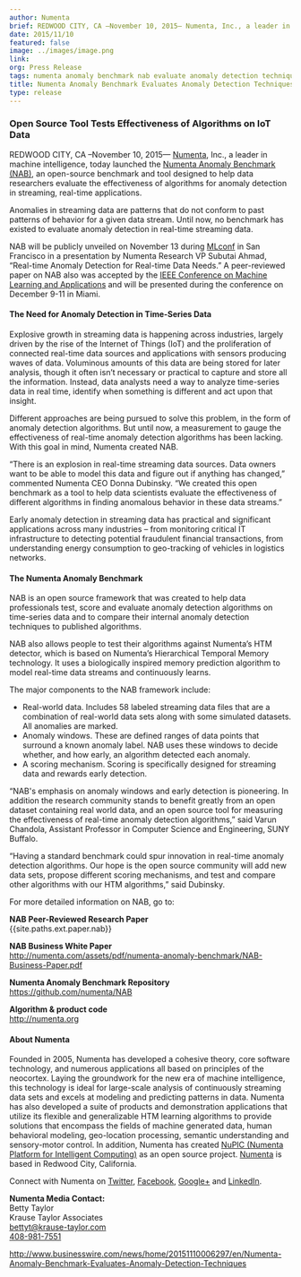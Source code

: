 ```yaml
---
author: Numenta
brief: REDWOOD CITY, CA –November 10, 2015— Numenta, Inc., a leader in machine intelligence, today launched the Numenta Anomaly Benchmark (NAB), an open-source benchmark and tool designed to help data
date: 2015/11/10
featured: false
image: ../images/image.png
link:
org: Press Release
tags: numenta anomaly benchmark nab evaluate anomaly detection techniques on real-time streaming data
title: Numenta Anomaly Benchmark Evaluates Anomaly Detection Techniques for Real-time, Streaming Data
type: release
---
```


### Open Source Tool Tests Effectiveness of Algorithms on IoT Data

REDWOOD CITY, CA –November 10, 2015— [Numenta](/), Inc., a leader in machine
intelligence, today launched the
[Numenta Anomaly Benchmark (NAB)](/numenta-anomaly-benchmark/), an
open-source benchmark and tool designed to help data researchers evaluate the
effectiveness of algorithms for anomaly detection in streaming,
real-time applications.

Anomalies in streaming data are patterns that do not conform to past patterns of
behavior for a given data stream. Until now, no benchmark has existed to
evaluate anomaly detection in real-time streaming data.

NAB will be publicly unveiled on November 13 during
[MLconf](http://mlconf.com/events/san-francisco-ca/) in San Francisco in a
presentation by Numenta Research VP Subutai Ahmad, “Real-time Anomaly Detection
for Real-time Data Needs.” A peer-reviewed paper on NAB also was accepted by the
[IEEE Conference on Machine Learning and Applications](http://www.icmla-conference.org/icmla15/)
and will be presented during the conference on December 9-11 in Miami.

#### The Need for Anomaly Detection in Time-Series Data

Explosive growth in streaming data is happening across industries, largely
driven by the rise of the Internet of Things (IoT) and the proliferation of
connected real-time data sources and applications with sensors producing waves
of data. Voluminous amounts of this data are being stored for later analysis,
though it often isn’t necessary or practical to capture and store all the
information. Instead, data analysts need a way to analyze time-series data in
real time, identify when something is different and act upon that insight.   

Different approaches are being pursued to solve this problem, in the form of
anomaly detection algorithms. But until now, a measurement to gauge the
effectiveness of real-time anomaly detection algorithms has been lacking. With
this goal in mind, Numenta created NAB.

“There is an explosion in real-time streaming data sources.  Data owners want to
be able to model this data and figure out if anything has changed,” commented
Numenta CEO Donna Dubinsky.  “We created this open benchmark as a tool to help
data scientists evaluate the effectiveness of different algorithms in finding
anomalous behavior in these data streams.”

Early anomaly detection in streaming data has practical and significant
applications across many industries – from monitoring critical IT infrastructure
to detecting potential fraudulent financial transactions, from understanding
energy consumption to geo-tracking of vehicles in logistics networks.

#### The Numenta Anomaly Benchmark

NAB is an open source framework that was created to help data professionals
test, score and evaluate anomaly detection algorithms on time-series data and to
compare their internal anomaly detection techniques to published algorithms.

NAB also allows people to test their algorithms against Numenta’s HTM detector,
which is based on Numenta’s Hierarchical Temporal Memory technology. It uses a
biologically inspired memory prediction algorithm to model real-time data
streams and continuously learns.

The major components to the NAB framework include:

* Real-world data. Includes 58 labeled streaming data files that are a
  combination of real-world data sets along with some simulated datasets. All
  anomalies are marked.
* Anomaly windows. These are defined ranges of data points that surround a known
  anomaly label. NAB uses these windows to decide whether, and how early, an
  algorithm detected each anomaly.
* A scoring mechanism. Scoring is specifically designed for streaming data and
  rewards early detection.

“NAB's emphasis on anomaly windows and early detection is pioneering. In
addition the research community stands to benefit greatly from an open dataset
containing real world data, and an open source tool for measuring the
effectiveness of real-time anomaly detection algorithms,” said Varun Chandola,
Assistant Professor in Computer Science and Engineering, SUNY Buffalo.

“Having a standard benchmark could spur innovation in real-time anomaly
detection algorithms. Our hope is the open source community will add new data
sets, propose different scoring mechanisms, and test and compare other
algorithms with our HTM algorithms,” said Dubinsky.

For more detailed information on NAB, go to:

**NAB Peer-Reviewed Research Paper** <br/> <t render="hbs">
{{site.paths.ext.paper.nab}}
</t>

**NAB Business White Paper** <br/>
http://numenta.com/assets/pdf/numenta-anomaly-benchmark/NAB-Business-Paper.pdf

**Numenta Anomaly Benchmark Repository** <br/>
https://github.com/numenta/NAB

**Algorithm &amp; product code** <br/>
http://numenta.org

#### About Numenta

Founded in 2005, Numenta has developed a cohesive theory, core software
technology, and numerous applications all based on principles of the neocortex.
Laying the groundwork for the new era of machine intelligence, this technology
is ideal for large-scale analysis of continuously streaming data sets and excels
at modeling and predicting patterns in data. Numenta has also developed a suite
of products and demonstration applications that utilize its flexible and
generalizable HTM learning algorithms to provide solutions that encompass the
fields of machine generated data, human behavioral modeling, geo-location
processing, semantic understanding and sensory-motor control. In addition,
Numenta has created
[NuPIC (Numenta Platform for Intelligent Computing)](http://numenta.org) as an
open source project. [Numenta](/) is based in Redwood City, California.

Connect with Numenta on <t render="hbs">
  [Twitter]({{site.paths.social.twitter}}),
  [Facebook]({{site.paths.social.facebook}}),
  [Google+]({{site.paths.social.googleplus}}) and
  [LinkedIn]({{site.paths.social.linkedin}}).
</t>

**Numenta Media Contact:** <br/>
Betty Taylor <br/>
Krause Taylor Associates <br/>
[bettyt@krause-taylor.com](mailto:bettyt@krause-taylor.com) <br/>
[408-981-7551](tel:+1-408-981-7551)

http://www.businesswire.com/news/home/20151110006297/en/Numenta-Anomaly-Benchmark-Evaluates-Anomaly-Detection-Techniques
